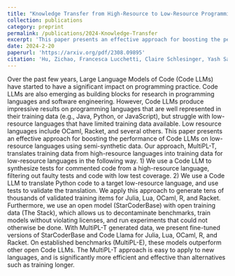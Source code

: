 ```yaml
---
title: "Knowledge Transfer from High-Resource to Low-Resource Programming Languages for Code LLMs"
collection: publications
category: preprint
permalink: /publications/2024-Knowledge-Transfer
excerpt: 'This paper presents an effective approach for boosting the performance of Code LLMs on low-resource languages using semi-synthetic data.'
date: 2024-2-20
paperurl: 'https://arxiv.org/pdf/2308.09895'
citation: 'Hu, Zichao, Francesca Lucchetti, Claire Schlesinger, Yash Saxena, <b>Anders Freeman</b>, Sadanand Modak, Arjun Guha, and Joydeep Biswas. "Deploying and evaluating llms to program service mobile robots." IEEE Robotics and Automation Letters (2024).'
---
```


Over the past few years, Large Language Models of Code (Code LLMs) have started to have a significant impact on programming practice. Code LLMs are also emerging as building blocks for research in programming languages and software engineering. However, Code LLMs produce impressive results on programming languages that are well represented in their training data (e.g., Java, Python, or JavaScript), but struggle with low-resource languages that have limited training data available. Low resource languages include OCaml, Racket, and several others.
This paper presents an effective approach for boosting the performance of Code LLMs on low-resource languages using semi-synthetic data. Our approach, MultiPL-T, translates training data from high-resource languages into training data for low-resource languages in the following way. 1) We use a Code LLM to synthesize tests for commented code from a high-resource language, filtering out faulty tests and code with low test coverage. 2) We use a Code LLM to translate Python code to a target low-resource language, and use tests to validate the translation. We apply this approach to generate tens of thousands of validated training items for Julia, Lua, OCaml, R, and Racket. Furthermore, we use an open model (StarCoderBase) with open training data (The Stack), which allows us to decontaminate benchmarks, train models without violating licenses, and run experiments that could not otherwise be done.
With MultiPL-T generated data, we present fine-tuned versions of StarCoderBase and Code Llama for Julia, Lua, OCaml, R, and Racket. On established benchmarks (MultiPL-E), these models outperform other open Code LLMs. The MultiPL-T approach is easy to apply to new languages, and is significantly more efficient and effective than alternatives such as training longer. 